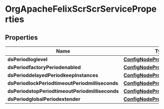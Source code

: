 
# OrgApacheFelixScrScrServiceProperties

## Properties
Name | Type | Description | Notes
------------ | ------------- | ------------- | -------------
**dsPeriodloglevel** | [**ConfigNodePropertyDropDown**](ConfigNodePropertyDropDown.md) |  |  [optional]
**dsPeriodfactoryPeriodenabled** | [**ConfigNodePropertyBoolean**](ConfigNodePropertyBoolean.md) |  |  [optional]
**dsPerioddelayedPeriodkeepInstances** | [**ConfigNodePropertyBoolean**](ConfigNodePropertyBoolean.md) |  |  [optional]
**dsPeriodlockPeriodtimeoutPeriodmilliseconds** | [**ConfigNodePropertyInteger**](ConfigNodePropertyInteger.md) |  |  [optional]
**dsPeriodstopPeriodtimeoutPeriodmilliseconds** | [**ConfigNodePropertyInteger**](ConfigNodePropertyInteger.md) |  |  [optional]
**dsPeriodglobalPeriodextender** | [**ConfigNodePropertyBoolean**](ConfigNodePropertyBoolean.md) |  |  [optional]



